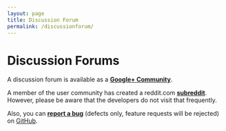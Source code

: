 ```yaml
---
layout: page
title: Discussion Forum
permalink: /discussionforum/
---
```


<script type="text/javascript"><!--
google_ad_client = "ca-pub-1305424236533187";
/* Shotcut leaderboard */
google_ad_slot = "1157645159";
google_ad_width = 728;
google_ad_height = 90;
//--> </script> <script type="text/javascript"
src="//pagead2.googlesyndication.com/pagead/show_ads.js"> </script>

Discussion Forums
=================

A discussion forum is available as a **[Google+
Community](https://plus.google.com/communities/111984976401772983232)**.

A member of the user community has created a reddit.com
**[subreddit](https://www.reddit.com/r/shotcut/)**. However, please be
aware that the developers do not visit that frequently.

Also, you can **[report a
bug](https://github.com/mltframework/shotcut/issues)** (defects only,
feature requests will be rejected) on
[GitHub](https://github.com/mltframework/shotcut/issues).
